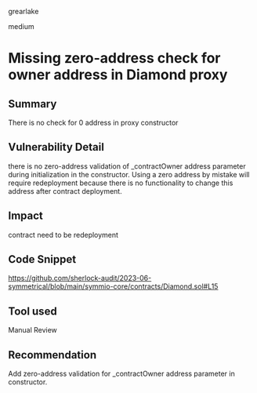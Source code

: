 grearlake

medium

# Missing zero-address check for owner address in Diamond proxy

## Summary

There is no check for 0 address in proxy constructor

## Vulnerability Detail

there is no zero-address validation of _contractOwner address parameter during initialization in the constructor. Using a zero address by mistake will require redeployment because there is no functionality to change this address after contract deployment.

## Impact

contract need to be redeployment

## Code Snippet

https://github.com/sherlock-audit/2023-06-symmetrical/blob/main/symmio-core/contracts/Diamond.sol#L15

## Tool used

Manual Review

## Recommendation

Add zero-address validation for _contractOwner address parameter in constructor.